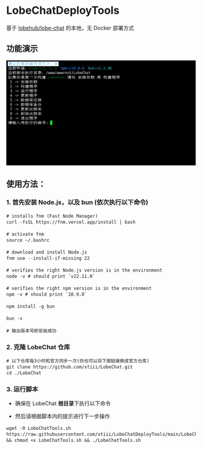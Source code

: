 # LobeChatDeployTools
基于 [lobehub/lobe-chat](https://github.com/lobehub/lobe-chat) 的本地，无 Docker 部署方式
## 功能演示
![tools](https://raw.githubusercontent.com/xtiii/LobeChatDeployTools/main/Img/tools.jpg)
## 使用方法：
### 1. 首先安装 Node.js，以及 bun (依次执行以下命令)
```shell
# installs fnm (Fast Node Manager)
curl -fsSL https://fnm.vercel.app/install | bash

# activate fnm
source ~/.bashrc

# download and install Node.js
fnm use --install-if-missing 22

# verifies the right Node.js version is in the environment
node -v # should print `v22.11.0`

# verifies the right npm version is in the environment
npm -v # should print `10.9.0`

npm install -g bun

bun -v

# 输出版本号即安装成功
```
### 2. 克隆 LobeChat 仓库
```shell
# 以下仓库每3小时和官方同步一次(你也可以将下面链接换成官方仓库)
git clone https://github.com/xtiii/LobeChat.git
cd ./LobeChat
```
### 3. 运行脚本
* 确保在 LobeChat **根目录**下执行以下命令

* 然后请根据脚本内的提示进行下一步操作
```shell
wget -O LobeChatTools.sh https://raw.githubusercontent.com/xtiii/LobeChatDeployTools/main/LobeChatTools.sh && chmod +x LobeChatTools.sh && ./LobeChatTools.sh
